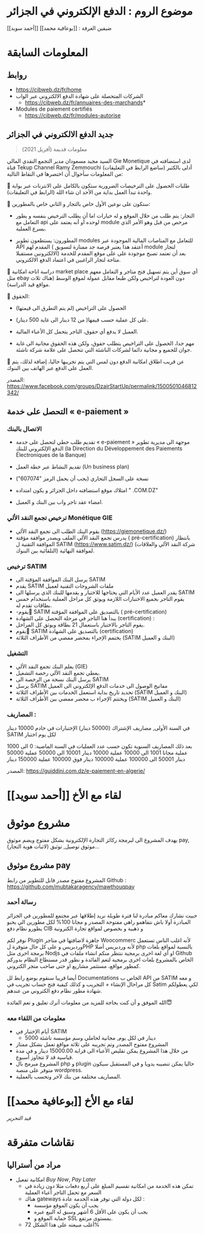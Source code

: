 
# موضوع الروم : الدفع الإلكتروني في الجزائر

ضيفين الغرفة : [[بوعافية محمد]] [[أحمد سويد]]

# المعلومات السابقة 
## روابط 
* https://cibweb.dz/fr/home
* الشركات المتحصلة على شهادة الدفع الالكتروني عبر الواب
	*  https://cibweb.dz/fr/annuaires-des-marchands*
* Modules de paiement certifiés
	* https://cibweb.dz/fr/modules-autorise
## جديد الدفع الالكتروني في الجزائر 
> معلومات قديمة (أفريل 2021)

السيد مجيد مسعودان مدير التجمع النقدي المالي Gie Monetique لدى استضافته في قناة Tekup Channel  Ramy Zemmouchi  (ساضع الرابط في التعليقات)  أدلى بالكثير من المعلومات سأحوال أن اختصرها في النقاط التالية: 

🔴 طلبات الحصول على الترخيصات الضرورية ستكون بالكامل على الانترنات عبر بوابة واحدة تبدأ العمل بداية من الأحد ان شاء الله (الرابط في التعليقات).

🔴 ستكون على نوعين الأول خاص بالتجار و الثاني خاص بالمطورين: 

- التجار: يتم طلب من خلال الموقع و له خيارات اما أن يطلب الترخيص بنفسه و يطور التعامل مع api لوحده أو أنه يعتمد على module مرخص من قبل وهو الأمر الذي بسرع العملية.

- المطورون: يستطعون تطوير modules للتعامل مع المناصات المالية الموجودة عبر API المقدم لهم ( أعتقد هذا يعتبر فرصة جد ممتازة لتسويق module لتجار الالكترونين مستقبلا) بعد أن تعتمد تصبح موجودة على على موقع المقدم للخدمة متاحة لتجار الراغبين في اعتماد الدفع الالكتروني. 

🔴 دراسة اتاحة امكانية market place أي سوق أين يتم تسهيل فتح متاجر و التعامل معهم مثل ebay دون العودة لتراخيص ولكن طبعا مقابل عمولة لموقع الوسط (هناك ثلاث مواقع قيد الدراسة). 

🔴 الحقوق:
 - الحصول على التراخيص (لم يتم التطرق الى قيمتها)
- على كل عملية حسب قيمها( من 12 دينار الى غاية 500 دينار).
- العميل لا يدفع أي حقوق، التاجر يتحمل كل الأعباء المالية.

- مهم جدا،  الحصول على التراخيص يتطلب حقوق، ولكن هذه الحقوق مجانية الى غاية جوان للجميع و مجانية دائما لشركات الناشئة التي تتحصل على علامة شركة ناشئة.

🔴 عن قريب اطلاق امكانية الدفع دون لمس التي يتم تجريبها حاليا، إضافة لذلك، يتم العمل على الدفع عبر الهاتف بين البنوك.  

المصدر: https://www.facebook.com/groups/DzairStartUp/permalink/1500501046812342/

## التحصل على خدمة « e-paiement »

### الاتصال بالبنك 
- تقديم طلب خطي لتحصل على خدمة « e-paiement »
        موجهة الى مديرية تطوير الدفع الإلكتروني للبنك (la Direction du Développement des Paiements Électroniques de la Banque)

- تقديم النشاط عبر خطة العمل (Un business plan) 
- نسخة على السجل التجاري (يجب أن يحمل الرمز  "607074")
- امتلاك موقع استضافته داخل الجزائر و يكون امتداده " .COM.DZ"
- امضاء عقد تاجر واب بين البنك و العميل.

### ترخيص تجمع النقد الألي Monétique GIE 
- يقوم البنك الطلب الى تجمع النقد الألي  (https://giemonetique.dz/) 
- يدرس تجمع النقد الألي الملف ويصدر موافقة مؤقتة  ( pré-certification) بانتظار الموافقة التقنية ل    SATIM (https://www.satim.dz/) (شركة النقد الألي والعلاقات التلقائية بين البنوك) لموافقة النهائية. 

### ترخيص SATIM 
- يرسل البنك الموافقة المؤقتة الى SATIM 
- يقدم SATIM ملفات الشروحات التقنية لعميل 
-  يقدر العميل عدد الأيام التي يحتاجها للاختبار و يقدمها للبنك الذي يرسلها الى SATIM 
-  يقوم التاجر بجميع الاختبارات اللازمة ويوثق كل مراحل العملية باستخدام خمس بطاقات تقدم له.  
-  -يقوم َSATIM بالتصديق على الموافقة المؤقتة ( pré-certification)
-  يبدأ هنا التاجر في مرحلة التحصل على الشهادة (certification) : 
-  يقوم التاجر بالاختبار باستعمال 21 بطاقة ويوثق كل المراحل.
-  يقوم َSATIM بالتصديق على الشهادة (certification)
-  يختمم الإجراء بمحضر ممضي من الأطراف الثلاثة (SATIM البنك و العميل)

### التشغيل
- يعلم البنك  تجمع النقد الألي (GIE)   
-  يعطي  تجمع النقد الألي رخصة التشغيل. 
-  يرسل البنك نسخة من الرخصة الى SATIM 
-  يرسل SATIM مفاتيح الوصول الى خدمات الدقع الإلكتروني الى العميل
-  تحديد تاريخ بداية استعمل الخدمات بين الأطراف الثلاثة (SATIM البنك و العميل) 
-  ويختتم الإجراء ب محضر ممضي بين الأطراف الثلاثة (SATIM البنك و العميل) 

### المصاريف : 
في السنة الأولى,  مصاريف الإشتراك (50000 دينار) 
الإختبارات في خادم  10000 دينار  SATIM لكل يوم اختبار

بعد ذلك المصاريف السنوية تكون حسب عدد العمليات في السنة الماضية: 
0 الى 1000  عملية مجانا
1001 الى 10000 عملية 10000 دينار 
10001 الى 50000 عملية 50000 دينار 
50001 الى 100000 عملية 100000 دينار 
فوق 100000 عملية 150000 دينار

المصدر: https://guiddini.com.dz/e-paiement-en-algerie/


# لقاء مع الأخ [[أحمد سويد]]
# مشروع موثوق 
يهدف المشروع الى لبرمجة ركائز التجارة الإلكترونية بشكل مفتوح ويضم موثوق pay, موثوق توصيل, توثيق (لاثبات هوية التجار)...

## مشروع موثوق pay
المشروع مفتوح مصدر قابل للتطوير من رابط Github :
https://github.com/mubtakaragency/mawthouqpay
### رسالة أحمد
حبيت نشارك معاكم مبادرة لنا فترة طويلة نريد إطلاقها عبر مجتمع للمطورين في الجزائر
المبادرة أولا باش نتفاهمو راهي مفتوحة المصدر و مجانا 100% لكل مطورين الي يحبو يطورو نظام دفع CIB و ذهبية و بخصوص لمواقع تجارة الكترونية

نوفر لكم Plugin جاهزة لاضافتها في متاجر Woocommerc لأنه اغلب الناس تستعمل وردبريس و على كل حال متوفرة لPHP لأنه وردبريس أصلا php
بالنسبة لمواقع بلغات برمجة اخرى مثل Nodjs او أي لغة اخرى برمجية ننتظر منكم انشاء ملفات في Github الخاص بالمشروع بلغات اخرى برمجية لتعم الفائدة و نطور قدر مستطاع النظام بدوركم كمطور مواقع، مستثمر مشاريع او حتى صاحب متجر الكتروني.

أيضا قريبا سنقوم بوضع رابط لل Documentations الخاص ب API من SATIM و معه كل مراحال الإنشاء + التجريب و كذلك كيفية فتح حساب تجريب في Satim لكي يعطولكم شهادة مطور نظام دفع الكتروني من عندهم.

الله الموفق و أن كنت بحاجة للمزيد من معلومات أترك تعليق و تعم الفائدة😇

### معلومات من اللقاء معه
* أيام الإختبار في SATIM  
	* 5000 دينار في لكل يوم, مجانية لحاملي وسم مؤسسة ناشئة
* المشروع مفتوح المصدر وتم تجريبه على ثلاثة مواقع تعمل بشكل ممتاز 
* من خلال هذا المشروع يمكن تقليص الأعباء الى قرابة 15000.00 دينار و في مدة قياسية قد لا تتجاوز أسبوع. 
* المشروع مبرمج بال php و plugin حاليا يمكن تنصيبه يدويا و في المستقبل سيكون متوفر على منصة wordpress. 
* المصاريف مختلفة من بنك لآخر وتحسب بالعملية. 

# لقاء مع الأخ [[بوعافية محمد]]
*قيد التحرير*
 
# نقاشات متفرقة 
## مراد من أستراليا
* امكانية تفعيل _Buy Now_, _Pay Later_ 
	* تمكن هذه الخدمة من امكانية تقسيم المبلغ على أربع دفعات مثلا دون زيادة في السعر مع تحمل التاجر أعباء العملية 
	* هناك gateways لكل دولة التي توفر هذه الخدمة عادة : 
		* يجب أن يكون الموقع مؤسسة 
		* يجب أن يكون على الأقل 6 أشهر وسبق له البيع عبره 
		* حماية الموقع و SSL بمستوى مرتفع.
	* أغلب مبيعته  على هذا الشكل 72% 





